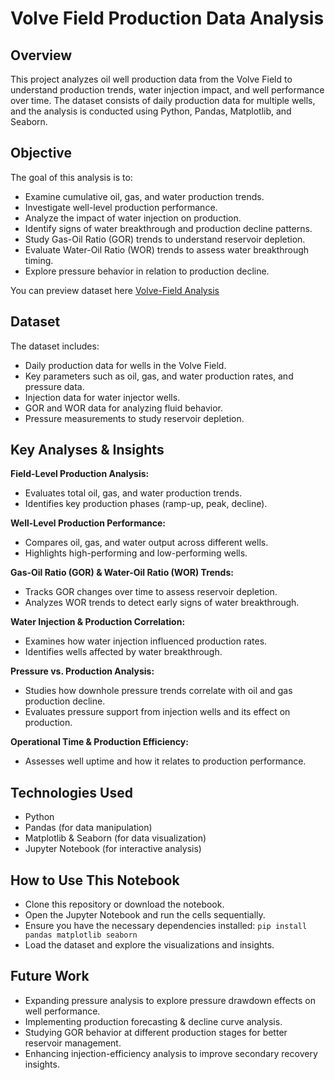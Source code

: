 # Volve Field Production Data Analysis

## Overview

This project analyzes oil well production data from the Volve Field to understand production trends, water injection
impact, and well performance over time. The dataset consists of daily production data for multiple wells, and the
analysis is conducted using Python, Pandas, Matplotlib, and Seaborn.

## Objective
The goal of this analysis is to:
- Examine cumulative oil, gas, and water production trends. 
- Investigate well-level production performance. 
- Analyze the impact of water injection on production. 
- Identify signs of water breakthrough and production decline patterns. 
- Study Gas-Oil Ratio (GOR) trends to understand reservoir depletion. 
- Evaluate Water-Oil Ratio (WOR) trends to assess water breakthrough timing. 
- Explore pressure behavior in relation to production decline.

You can preview dataset here [Volve-Field Analysis]('https://nbviewer.org/github/ser-arthur/volve-field-data-analysis/blob/main/volve-field-data-analysis.ipynb')

## Dataset

The dataset includes:
 - Daily production data for wells in the Volve Field.
 - Key parameters such as oil, gas, and water production rates, and pressure data.
 - Injection data for water injector wells.
 - GOR and WOR data for analyzing fluid behavior. 
 - Pressure measurements to study reservoir depletion.

## Key Analyses & Insights
**Field-Level Production Analysis:**
- Evaluates total oil, gas, and water production trends.
- Identifies key production phases (ramp-up, peak, decline).

**Well-Level Production Performance:**
- Compares oil, gas, and water output across different wells.
- Highlights high-performing and low-performing wells.

**Gas-Oil Ratio (GOR) & Water-Oil Ratio (WOR) Trends:**
- Tracks GOR changes over time to assess reservoir depletion. 
- Analyzes WOR trends to detect early signs of water breakthrough.

**Water Injection & Production Correlation:**
- Examines how water injection influenced production rates. 
- Identifies wells affected by water breakthrough.

**Pressure vs. Production Analysis:**
- Studies how downhole pressure trends correlate with oil and gas production decline.
- Evaluates pressure support from injection wells and its effect on production.

**Operational Time & Production Efficiency:**
- Assesses well uptime and how it relates to production performance.

## Technologies Used
 - Python
 - Pandas (for data manipulation)
 - Matplotlib & Seaborn (for data visualization)
 - Jupyter Notebook (for interactive analysis)

## How to Use This Notebook
 - Clone this repository or download the notebook.
 - Open the Jupyter Notebook and run the cells sequentially.
 - Ensure you have the necessary dependencies installed: `pip install pandas matplotlib seaborn` 
 - Load the dataset and explore the visualizations and insights.

## Future Work
- Expanding pressure analysis to explore pressure drawdown effects on well performance.
- Implementing production forecasting & decline curve analysis.
- Studying GOR behavior at different production stages for better reservoir management.
- Enhancing injection-efficiency analysis to improve secondary recovery insights.
